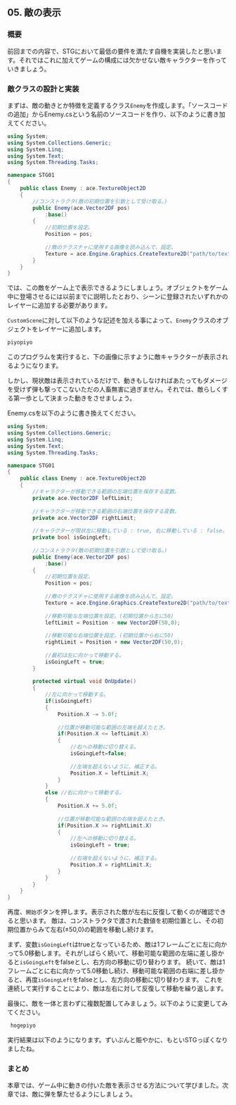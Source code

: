 ## 05. 敵の表示

### 概要

前回までの内容で、STGにおいて最低の要件を満たす自機を実装したと思います。それではこれに加えてゲームの構成には欠かせない敵キャラクターを作っていきましょう。

### 敵クラスの設計と実装

まずは、敵の動きとか特徴を定義するクラス```Enemy```を作成します。「ソースコードの追加」からEnemy.csという名前のソースコードを作り、以下のように書き加えてください。
```C#
using System;
using System.Collections.Generic;
using System.Linq;
using System.Text;
using System.Threading.Tasks;

namespace STG01
{
	public class Enemy : ace.TextureObject2D
	{
		//コンストラクタ(敵の初期位置を引数として受け取る。)
		public Enemy(ace.Vector2DF pos)
			:base()
		{
			//初期位置を設定。
			Position = pos;
			
			//敵のテクスチャに使用する画像を読み込んで、設定。
			Texture = ace.Engine.Graphics.CreateTexture2D("path/to/texture");
		}
	}
}
```

では、この敵をゲーム上で表示できるようにしましょう。オブジェクトをゲーム中に登場させるには以前までに説明したとおり、シーンに登録されたいずれかのレイヤーに追加する必要があります。

```CustomScene```に対して以下のような記述を加える事によって、```Enemy```クラスのオブジェクトをレイヤーに追加します。

```C#
piyopiyo
```

このプログラムを実行すると、下の画像に示すように敵キャラクターが表示されるようになります。

しかし、現状敵は表示されているだけで、動きもしなければあたってもダメージを受けず弾も撃ってこないただの人畜無害に過ぎません。それでは、敵らしくする第一歩として決まった動きをさせましょう。

Enemy.csを以下のように書き換えてください。

```C#
using System;
using System.Collections.Generic;
using System.Linq;
using System.Text;
using System.Threading.Tasks;

namespace STG01
{
	public class Enemy : ace.TextureObject2D
	{
		//キャラクターが移動できる範囲の左端位置を保存する変数。
		private ace.Vector2DF leftLimit;
		
		//キャラクターが移動できる範囲の右端位置を保存する変数。
		private ace.Vector2DF rightLimit;
		
		//キャラクターが現状左に移動している : true, 右に移動している : false。
		private bool isGoingLeft;
		
		//コンストラクタ(敵の初期位置を引数として受け取る。)
		public Enemy(ace.Vector2DF pos)
			:base()
		{
			//初期位置を設定。
			Position = pos;
			
			//敵のテクスチャに使用する画像を読み込んで、設定。
			Texture = ace.Engine.Graphics.CreateTexture2D("path/to/texture");
			
			//移動可能な左端位置を設定。(初期位置から左に50)
			leftLimit = Position - new Vector2DF(50,0);
			
			//移動可能な右端位置を設定。(初期位置から右に50)
			rightLimit = Position + new Vector2DF(50,0);
			
			//最初は左に向かって移動する。
			isGoingLeft = true;
		}
		
		protected virtual void OnUpdate()
		{
			//左に向かって移動する。
			if(isGoingLeft)
			{
				Position.X -= 5.0f;
				
				//位置が移動可能な範囲の左端を超えたとき。
				if(Position.X <= leftLimit.X)
				{
					//右への移動に切り替える。
					isGoingLeft=false;
					
					//左端を超えないように、補正する。
					Position.X = leftLimit.X;
				}
			}
			else //右に向かって移動する。
			{
				Position.X += 5.0f;
				
				//位置が移動可能な範囲の右端を超えたとき。
				if(Position.X >= rightLimit.X)
				{
					//左への移動に切り替える。
					isGoingLeft = true;
					
					//右端を超えないように、補正する。
					Position.X = rightLimit.X;
				}
			}
		}
	}
}
```

再度、```開始```ボタンを押します。表示された敵が左右に反復して動くのが確認できると思います。
敵は、コンストラクタで渡された数値を初期位置とし、その初期位置からみて左右(±50,0)の範囲を移動し続けます。

まず、変数```isGoingLeft```はtrueとなっているため、敵は1フレームごとに左に向かって5.0移動します。それがしばらく続いて、移動可能な範囲の左端に差し掛かると```isGoingLeft```をfalseとし、右方向の移動に切り替わります。
続いて、敵は1フレームごとに右に向かって5.0移動し続け、移動可能な範囲の右端に差し掛かると、再度```isGoingLeft```をfalseとし、左方向の移動に切り替わります。
これを連続して実行することにより、敵は左右に対して反復して移動を繰り返します。

最後に、敵を一体と言わずに複数配置してみましょう。以下のように変更してみてください。

```C#
 hogepiyo
```
実行結果は以下のようになります。ずいぶんと賑やかに、もといSTGっぽくなりましたね。

### まとめ

本章では、ゲーム中に動きの付いた敵を表示させる方法について学びました。次章では、敵に弾を撃たせるようにしましょう。

